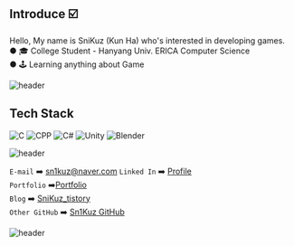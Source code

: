 ## Introduce ☑️
Hello, My name is SniKuz (Kun Ha) who's interested in developing games.  
● 🎓 College Student - Hanyang Univ. ERICA Computer Science  
● 🕹️ Learning anything about Game

![header](https://capsule-render.vercel.app/api?type=rect&color=gradient&height=1)

## Tech Stack
![C](https://img.shields.io/badge/C-A8B9CC?style=flat-square&logo=C&logoColor=white)
![CPP](https://img.shields.io/badge/C++-00599C?style=flat-square&logo=C%2B%2B&logoColor=white)
![C#](https://img.shields.io/badge/C_sharp-1234567?style=flat-square&logo=CSharp&logoColor=white)
![Unity](https://img.shields.io/badge/Unity-000000?style=flat-square&logo=Unity&logoColor=white)
![Blender](https://img.shields.io/badge/Blender-orange?style=flat-square&logo=Blender&logoColor=white)


![header](https://capsule-render.vercel.app/api?type=rect&color=gradient&height=1)

`E-mail` ➡️ sn1kuz@naver.com
`Linked In` ➡️ [Profile](https://www.linkedin.com/in/snikuz/)  
`Portfolio` ➡️[Portfolio](https://snikuz.notion.site/)  
`Blog` ➡️ [SniKuz_tistory](https://snikuz.tistory.com/)  
`Other GitHub` ➡️ [Sn1Kuz GitHub](https://github.com/Sn1Kuz)  

![header](https://capsule-render.vercel.app/api?type=rect&color=gradient&height=1)
